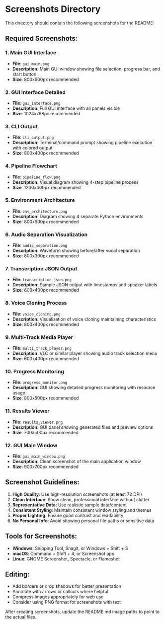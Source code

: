 # Screenshots Directory

This directory should contain the following screenshots for the README:

## Required Screenshots:

### 1. Main GUI Interface
- **File**: `gui_main.png` 
- **Description**: Main GUI window showing file selection, progress bar, and start button
- **Size**: 800x600px recommended

### 2. GUI Interface Detailed
- **File**: `gui_interface.png`
- **Description**: Full GUI interface with all panels visible
- **Size**: 1024x768px recommended

### 3. CLI Output
- **File**: `cli_output.png`
- **Description**: Terminal/command prompt showing pipeline execution with colored output
- **Size**: 800x400px recommended

### 4. Pipeline Flowchart
- **File**: `pipeline_flow.png`
- **Description**: Visual diagram showing 4-step pipeline process
- **Size**: 1200x400px recommended

### 5. Environment Architecture
- **File**: `env_architecture.png`
- **Description**: Diagram showing 4 separate Python environments
- **Size**: 800x600px recommended

### 6. Audio Separation Visualization
- **File**: `audio_separation.png`
- **Description**: Waveform showing before/after vocal separation
- **Size**: 800x300px recommended

### 7. Transcription JSON Output
- **File**: `transcription_json.png`
- **Description**: Sample JSON output with timestamps and speaker labels
- **Size**: 600x400px recommended

### 8. Voice Cloning Process
- **File**: `voice_cloning.png`
- **Description**: Visualization of voice cloning maintaining characteristics
- **Size**: 800x400px recommended

### 9. Multi-Track Media Player
- **File**: `multi_track_player.png`
- **Description**: VLC or similar player showing audio track selection menu
- **Size**: 600x400px recommended

### 10. Progress Monitoring
- **File**: `progress_monitor.png`
- **Description**: GUI showing detailed progress monitoring with resource usage
- **Size**: 800x500px recommended

### 11. Results Viewer
- **File**: `results_viewer.png`
- **Description**: GUI panel showing generated files and preview options
- **Size**: 700x500px recommended

### 12. GUI Main Window
- **File**: `gui_main_window.png`
- **Description**: Clean screenshot of the main application window
- **Size**: 900x700px recommended

## Screenshot Guidelines:

1. **High Quality**: Use high-resolution screenshots (at least 72 DPI)
2. **Clean Interface**: Show clean, professional interface without clutter
3. **Representative Data**: Use realistic sample data/content
4. **Consistent Styling**: Maintain consistent window styling and themes
5. **Proper Lighting**: Ensure good contrast and readability
6. **No Personal Info**: Avoid showing personal file paths or sensitive data

## Tools for Screenshots:

- **Windows**: Snipping Tool, Snagit, or Windows + Shift + S
- **macOS**: Command + Shift + 4, or Screenshot app
- **Linux**: GNOME Screenshot, Spectacle, or Flameshot

## Editing:

- Add borders or drop shadows for better presentation
- Annotate with arrows or callouts where helpful
- Compress images appropriately for web use
- Consider using PNG format for screenshots with text

After creating screenshots, update the README.md image paths to point to the actual files.
